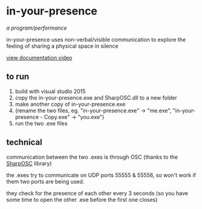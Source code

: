 in-your-presence
=====
_a program/performance_

in-your-presence uses non-verbal/visible communication to explore the feeling of sharing a physical space in silence

[view documentation video](https://vimeo.com/163750264)

to run
-----
1. build with visual studio 2015
2. copy the in-your-presence.exe and SharpOSC.dll to a new folder
3. make another copy of in-your-presence.exe
4. (rename the two files, eg. "in-your-presence.exe" -> "me.exe", "in-your-presence - Copy.exe" -> "you.exe")
5. run the two .exe files

technical
-----
communication between the two .exes is through OSC (thanks to the [SharpOSC](https://github.com/ValdemarOrn/SharpOSC) library)

the .exes try to communicate on UDP ports 55555 & 55556, so won't work if them two ports are being used.

they check for the presence of each other every 3 seconds (so you have some time to open the other .exe before the first one closes)
